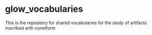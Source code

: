 # glow_vocabularies
This is the repository for shared vocabularies for the study of artifacts inscribed with cuneiform
